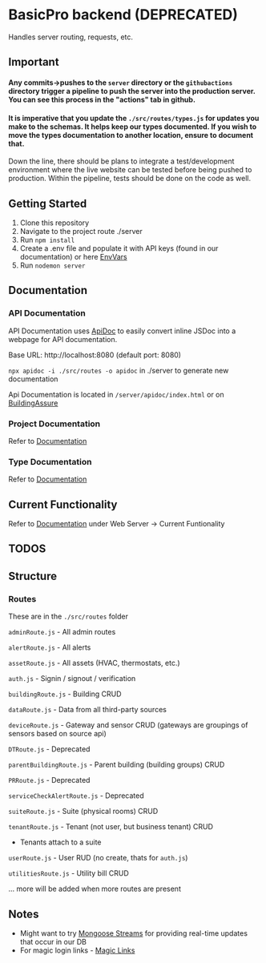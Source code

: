 # BasicPro backend (DEPRECATED)
Handles server routing, requests, etc. 

## Important
#### Any commits->pushes to the `server` directory or the `githubactions` directory trigger a pipeline to push the server into the production server. You can see this process in the "actions" tab in github.

#### **It is imperative that you update the `./src/routes/types.js` for updates you make to the schemas. It helps keep our types documented. If you wish to move the types documentation to another location, ensure to document that.**

Down the line, there should be plans to integrate a test/development environment where the live website can be tested before being pushed to production. Within the pipeline, tests should be done on the code as well.

## Getting Started
1. Clone this repository
2. Navigate to the project route ./server
3. Run `npm install`
4. Create a .env file and populate it with API keys (found in our documentation) or here [EnvVars](https://coolgreenpower.sharepoint.com/:t:/g/EbIcgT3RxNtFgoxoRIX4FbsBDzkkUyiVdpLk6UXC9oVrxg?e=KVSQAQ)
5. Run `nodemon server`

## Documentation
### API Documentation
API Documentation uses [ApiDoc](https://apidocjs.com/) to easily convert inline JSDoc into a webpage for API documentation.

Base URL: http://localhost:8080 (default port: 8080)

`npx apidoc -i ./src/routes -o apidoc` in ./server to generate new documentation 

Api Documentation is located in `/server/apidoc/index.html` or on [BuildingAssure](https://buildingassure.azurewebsites.net/documentation)

### Project Documentation
Refer to [Documentation](https://docs.google.com/document/d/1GAV_lFS8iFfdCQDXb0gssoQZn3idswALXQcJYAsJ41I/edit?usp=sharing)

### Type Documentation
Refer to [Documentation](https://docs.google.com/document/d/1GAV_lFS8iFfdCQDXb0gssoQZn3idswALXQcJYAsJ41I/edit?usp=sharing)



## Current Functionality
Refer to [Documentation](https://docs.google.com/document/d/1GAV_lFS8iFfdCQDXb0gssoQZn3idswALXQcJYAsJ41I/edit?usp=sharing) under Web Server -> Current Funtionality

## TODOS

## Structure
### Routes
These are in the `./src/routes` folder

`adminRoute.js` - All admin routes

`alertRoute.js` - All alerts

`assetRoute.js` - All assets (HVAC, thermostats, etc.)

`auth.js` - Signin / signout / verification

`buildingRoute.js` - Building CRUD

`dataRoute.js` - Data from all third-party sources

`deviceRoute.js` - Gateway and sensor CRUD (gateways are groupings of sensors based on source api)

`DTRoute.js` - Deprecated

`parentBuildingRoute.js` - Parent building (building groups) CRUD

`PRRoute.js` - Deprecated

`serviceCheckAlertRoute.js` - Deprecated

`suiteRoute.js` - Suite (physical rooms) CRUD

`tenantRoute.js` - Tenant (not user, but business tenant) CRUD
- Tenants attach to a suite

`userRoute.js` - User RUD (no create, thats for `auth.js`)

`utilitiesRoute.js` - Utility bill CRUD

... more will be added when more routes are present

## Notes
- Might want to try [Mongoose Streams](https://mongoosejs.com/docs/models.html#change-streams) for providing real-time updates that occur in our DB
- For magic login links - [Magic Links](https://medium.com/@aleksandrasays/sending-magic-links-with-nodejs-765a8686996)
